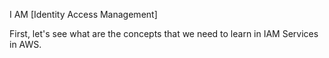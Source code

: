 I AM [Identity Access Management]

First, let's see what are the concepts that we need to learn in IAM Services in AWS.



